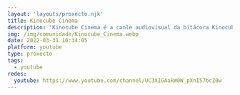 ```yaml
---
layout: 'layouts/proxecto.njk'
title: Kinocube Cinema
description: "Kinocube Cinema é a canle audiovisual da bitácora Kinocube de reflexión sobre cinema. Arquetipos cinematográficos, grandes cineastas e recomendacións de filmes! \n\nEsta canle forma parte dun proxecto sen ánimo de lucro que ten como obxectivo a divulgación de coñecemento. As imaxes non me pertencen, senon aos propietarios dos dereitos de cada un dos filmes ao que pertence cada fragmento."
img: /img/comunidade/Kinocube_Cinema.webp
date: 2022-03-31 10:34:05
platform: youtube
type: proxecto
tags:
  - youtube
redes:
  youtube: https://www.youtube.com/channel/UC3XIGAakW0W_pXnI57bcZ0w
---
```

